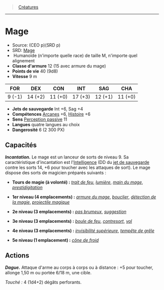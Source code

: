 ﻿---
!Monster
Family: MonsterHD
Type: Humanoïde (n'importe quelle race)
Size: M
Alignment: n'importe quel alignement
ArmorClass: 12 (15 avec armure du mage)
HitPoints: 40 (9d8)
Speed: 9 m
Strength: ' 9 (-1)'
Dexterity: 14 (+2)
Constitution: 11 (+0)
Intelligence: 17 (+3)
Wisdom: 12 (+1)
Charisma: 11 (+0)
SavingThrows: Int +6, Sag +4
Skills: '[Arcanes](hd_abilities_intelligence_arcanes.md) +6, [Histoire](hd_abilities_intelligence_histoire.md) +6'
Senses: '[Perception passive](hd_abilities_dexterity_perception_passive.md) 11'
Languages: quatre langues au choix
Challenge: 6 (2 300 PX)
Id: monsters_hd.md#mage
ParentLink: monsters_hd.md#créatures
Name: Mage
ParentName: Créatures
NameLevel: 1
AltName: '[Mage](srd_monsters_mage.md)'
Source: (CEO p)(SRD p)
Attributes: {}
---
> [Créatures](hd_monsters.md)

---

# Mage

- Source: (CEO p)(SRD p)
- SRD: [Mage](srd_monsters_mage.md)
-  Humanoïde (n'importe quelle race) de taille M, n'importe quel alignement
- **Classe d'armure** 12 (15 avec armure du mage)
- **Points de vie** 40 (9d8)
- **Vitesse** 9 m

|FOR|DEX|CON|INT|SAG|CHA|
|---|---|---|---|---|---|
| 9 (-1)|14 (+2)|11 (+0)|17 (+3)|12 (+1)|11 (+0)|

- **Jets de sauvegarde** Int +6, Sag +4
- **Compétences** [Arcanes](hd_abilities_intelligence_arcanes.md) +6, [Histoire](hd_abilities_intelligence_histoire.md) +6
- **Sens** [Perception passive](hd_abilities_dexterity_perception_passive.md) 11
- **Langues** quatre langues au choix
- **Dangerosité** 6 (2 300 PX)

## Capacités

**_Incantation._** Le mage est un lanceur de sorts de niveau 9. Sa caractéristique d'incantation est l'[Intelligence](hd_abilities_intelligence.md) (DD du [jet de sauvegarde](hd_abilities_jets_de_sauvegarde.md) contre les sorts 14, +6 pour toucher avec les attaques de sort). Le mage dispose des sorts de magicien préparés suivants :

* **Tours de magie (à volonté) :** _[trait de feu](hd_spells_trait_de_feu.md)_, _[lumière](hd_spells_lumiere.md)_, _[main du mage](hd_spells_main_du_mage.md)_, _[prestidigitation](hd_spells_prestidigitation.md)_

* **1er niveau (4 emplacements) :** _[armure du mage](hd_spells_armure_du_mage.md)_, _[bouclier](hd_spells_bouclier.md)_, _[détection de la magie](hd_spells_detection_de_la_magie.md)_, _[projectile magique](hd_spells_projectile_magique.md)_

* **2e niveau (3 emplacements) :** _[pas brumeux](hd_spells_pas_brumeux.md)_, _[suggestion](hd_spells_suggestion.md)_

* **3e niveau (3 emplacements) :** _[boule de feu](hd_spells_boule_de_feu.md)_, _[contresort](hd_spells_contresort.md)_, _[vol](hd_spells_vol.md)_

* **4e niveau (3 emplacements) :** _[invisibilité supérieure](hd_spells_invisibilite_superieure.md)_, _[tempête de grêle](hd_spells_tempete_de_grele.md)_

* **5e niveau (1 emplacement) :** _[cône de froid](hd_spells_cone_de_froid.md)_

## Actions

**_Dague._** Attaque d'arme au corps à corps ou à distance : +5 pour toucher, allonge 1,50 m ou portée 6/18 m, une cible.

_Touché :_ 4 (1d4+2) dégâts perforants.

